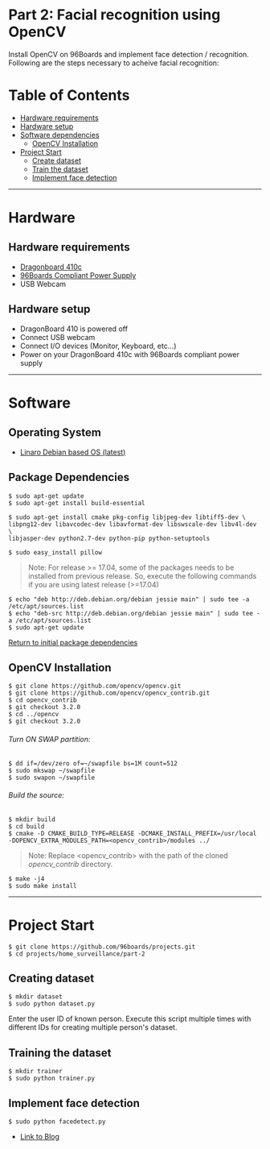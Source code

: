 # Part 2: Facial recognition using OpenCV

Install OpenCV on 96Boards and implement face detection / recognition. Following are the steps necessary
to acheive facial recognition:

# Table of Contents

- [Hardware requirements](part-2#hardware-requirement)
- [Hardware setup](part-2#hardware-setup)
- [Software dependencies](part-2#software-dependencies)
   - [OpenCV Installation](part-2#opencv-installation)
- [Project Start](part-2#project-start)
   - [Create dataset](part-2#create-dataset)
   - [Train the dataset](part-2#train-the-dataset)
   - [Implement face detection](part-2#implement-face-detection)

***

# Hardware

## Hardware requirements

- [Dragonboard 410c](http://www.96boards.org/product/dragonboard410c/)
- [96Boards Compliant Power Supply](http://www.96boards.org/product/power/)
- USB Webcam

## Hardware setup

- DragonBoard 410 is powered off
- Connect USB webcam
- Connect I/O devices (Monitor, Keyboard, etc...)
- Power on your DragonBoard 410c with 96Boards compliant power supply

***

# Software

## Operating System

- [Linaro Debian based OS (latest)](https://github.com/96boards/documentation/blob/master/ConsumerEdition/DragonBoard-410c/Downloads/Debian.md)

## Package Dependencies

``` shell
$ sudo apt-get update
$ sudo apt-get install build-essential

$ sudo apt-get install cmake pkg-config libjpeg-dev libtiff5-dev \
libpng12-dev libavcodec-dev libavformat-dev libswscale-dev libv4l-dev \
libjasper-dev python2.7-dev python-pip python-setuptools

$ sudo easy_install pillow
```

> Note: For release >= 17.04, some of the packages needs to be installed from previous release. So, execute the following commands
if you are using latest release (>=17.04)

```shell
$ echo "deb http://deb.debian.org/debian jessie main" | sudo tee -a /etc/apt/sources.list
$ echo "deb-src http://deb.debian.org/debian jessie main" | sudo tee -a /etc/apt/sources.list
$ sudo apt-get update
```

[Return to initial package dependencies](part-2#package-dependencies)

## OpenCV Installation

``` shell
$ git clone https://github.com/opencv/opencv.git
$ git clone https://github.com/opencv/opencv_contrib.git
$ cd opencv_contrib
$ git checkout 3.2.0
$ cd ../opencv
$ git checkout 3.2.0
```
###### Turn ON SWAP partition:

``` shell
$ dd if=/dev/zero of=~/swapfile bs=1M count=512
$ sudo mkswap ~/swapfile
$ sudo swapon ~/swapfile
```
###### Build the source:

``` shell
$ mkdir build
$ cd build
$ cmake -D CMAKE_BUILD_TYPE=RELEASE -DCMAKE_INSTALL_PREFIX=/usr/local -DOPENCV_EXTRA_MODULES_PATH=<opencv_contrib>/modules ../
```

> Note: Replace <opencv_contrib> with the path of the cloned *opencv_contrib* directory.

```shell
$ make -j4
$ sudo make install
```

***

# Project Start

```shell
$ git clone https://github.com/96boards/projects.git
$ cd projects/home_surveillance/part-2
```

## Creating dataset

```shell
$ mkdir dataset
$ sudo python dataset.py
```
Enter the user ID of known person. Execute this script multiple times with different IDs for creating multiple person's dataset.

## Training the dataset

```shell
$ mkdir trainer
$ sudo python trainer.py
```

## Implement face detection

```shell
$ sudo python facedetect.py
```

* [Link to Blog](http://www.96boards.org/blog/part-2-home-surveillance-project-96boards/)
